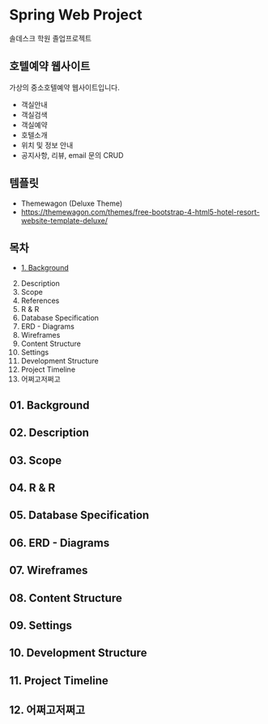 # Spring Web Project
솔데스크 학원 졸업프로젝트

## 호텔예약 웹사이트
가상의 중소호텔예약 웹사이트입니다.
- 객실안내
- 객실검색
- 객실예약
- 호텔소개
- 위치 및 정보 안내
- 공지사항, 리뷰, email 문의 CRUD

## 템플릿
- Themewagon (Deluxe Theme)
- https://themewagon.com/themes/free-bootstrap-4-html5-hotel-resort-website-template-deluxe/


## 목차
- <a href="#user-content-01-background">1. Background</a>
2. Description
3. Scope
4. References
5. R & R
6. Database Specification
7. ERD - Diagrams
8. Wireframes
9. Content Structure
10. Settings
11. Development Structure
12. Project Timeline
13. 어쩌고저쩌고

## 01. Background
## 02. Description
## 03. Scope
## 04. R & R
## 05. Database Specification
## 06. ERD - Diagrams
## 07. Wireframes
## 08. Content Structure
## 09. Settings
## 10. Development Structure
## 11. Project Timeline
## 12. 어쩌고저쩌고
 <br>
